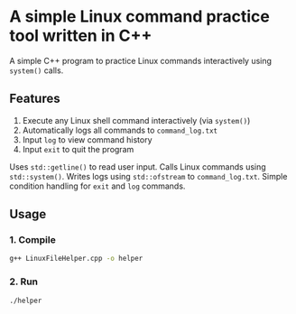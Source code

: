 # A simple Linux command practice tool written in C++

A simple C++ program to practice Linux commands interactively using `system()` calls.


## Features
1. Execute any Linux shell command interactively (via `system()`)
2. Automatically logs all commands to `command_log.txt`
3. Input `log` to view command history
4. Input `exit` to quit the program

Uses `std::getline()` to read user input.
Calls Linux commands using `std::system()`.
Writes logs using `std::ofstream` to `command_log.txt`.
Simple condition handling for `exit` and `log` commands.

##  Usage

### 1. Compile

```bash
g++ LinuxFileHelper.cpp -o helper
```

### 2. Run

```bash
./helper
```
